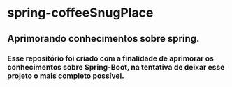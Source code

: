 # spring-coffeeSnugPlace
## Aprimorando conhecimentos sobre spring. 

### Esse repositório foi criado com a finalidade de aprimorar os conhecimentos sobre Spring-Boot, na tentativa de deixar esse projeto o mais completo possível.
